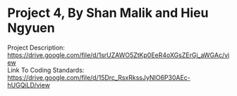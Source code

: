 # Project 4, By Shan Malik and Hieu Ngyuen

Project Description: https://drive.google.com/file/d/1srUZAWO5ZtKp0EeR4oXGsZErGj_aWGAc/view <br>
Link To Coding Standards: https://drive.google.com/file/d/15Drc_RsxRkssJyNIO6P30AEc-hUGQiLD/view
